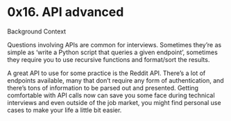# 0x16. API advanced
Background Context

Questions involving APIs are common for interviews.
Sometimes they’re as simple as ‘write a Python script that 
queries a given endpoint’, sometimes they require you to use 
recursive functions and format/sort the results.

A great API to use for some practice is the Reddit API. 
There’s a lot of endpoints available, many that don’t 
require any form of authentication, and there’s tons of 
information to be parsed out and presented. Getting 
comfortable with API calls now can save you some face
during technical interviews and even outside of the job market, 
you might find personal use cases to make your life a little bit easier.
